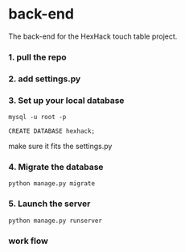 # back-end
The back-end for the HexHack touch table project.

### 1. pull the repo

### 2. add settings.py
### 3. Set up your local database
``` 
mysql -u root -p
```
```
CREATE DATABASE hexhack;
```
make sure it fits the settings.py 


### 4. Migrate the database
```
python manage.py migrate
```
### 5. Launch the server
```
python manage.py runserver
```

### work flow
